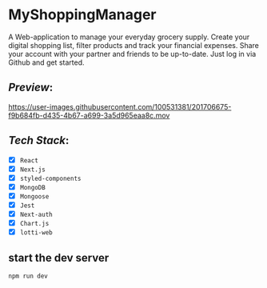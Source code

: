 # MyShoppingManager

A Web-application to manage your everyday grocery supply. Create your digital shopping list, filter products and track your financial expenses. Share your account with your partner and friends to be up-to-date. Just log in via Github and get started.

## _Preview_:

https://user-images.githubusercontent.com/100531381/201706675-f9b684fb-d435-4b67-a699-3a5d965eaa8c.mov

## _Tech Stack_:

- [x] `React`
- [x] `Next.js`
- [x] `styled-components`
- [x] `MongoDB`
- [x] `Mongoose`
- [x] `Jest`
- [x] `Next-auth`
- [x] `Chart.js`
- [x] `lotti-web`

## start the dev server

`npm run dev`
